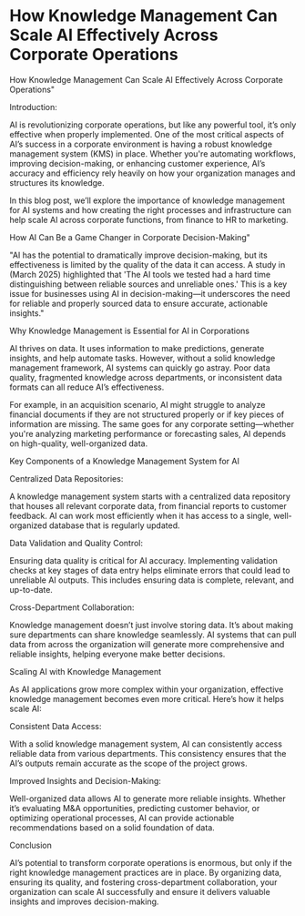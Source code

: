 # How Knowledge Management Can Scale AI Effectively Across Corporate Operations

How Knowledge Management Can Scale AI Effectively Across Corporate Operations"

Introduction:

AI is revolutionizing corporate operations, but like any powerful tool, it’s only effective when properly implemented. One of the most critical aspects of AI’s success in a corporate environment is having a robust knowledge management system (KMS) in place. Whether you're automating workflows, improving decision-making, or enhancing customer experience, AI’s accuracy and efficiency rely heavily on how your organization manages and structures its knowledge.

In this blog post, we’ll explore the importance of knowledge management for AI systems and how creating the right processes and infrastructure can help scale AI across corporate functions, from finance to HR to marketing.

How AI Can Be a Game Changer in Corporate Decision-Making"

"AI has the potential to dramatically improve decision-making, but its effectiveness is limited by the quality of the data it can access. A study in  (March 2025) highlighted that 'The AI tools we tested had a hard time distinguishing between reliable sources and unreliable ones.' This is a key issue for businesses using AI in decision-making—it underscores the need for reliable and properly sourced data to ensure accurate, actionable insights."

Why Knowledge Management is Essential for AI in Corporations

AI thrives on data. It uses information to make predictions, generate insights, and help automate tasks. However, without a solid knowledge management framework, AI systems can quickly go astray. Poor data quality, fragmented knowledge across departments, or inconsistent data formats can all reduce AI’s effectiveness.

For example, in an acquisition scenario, AI might struggle to analyze financial documents if they are not structured properly or if key pieces of information are missing. The same goes for any corporate setting—whether you're analyzing marketing performance or forecasting sales, AI depends on high-quality, well-organized data.

Key Components of a Knowledge Management System for AI

Centralized Data Repositories:

A knowledge management system starts with a centralized data repository that houses all relevant corporate data, from financial reports to customer feedback. AI can work most efficiently when it has access to a single, well-organized database that is regularly updated.

Data Validation and Quality Control:

Ensuring data quality is critical for AI accuracy. Implementing validation checks at key stages of data entry helps eliminate errors that could lead to unreliable AI outputs. This includes ensuring data is complete, relevant, and up-to-date.

Cross-Department Collaboration:

Knowledge management doesn’t just involve storing data. It’s about making sure departments can share knowledge seamlessly. AI systems that can pull data from across the organization will generate more comprehensive and reliable insights, helping everyone make better decisions.

Scaling AI with Knowledge Management

As AI applications grow more complex within your organization, effective knowledge management becomes even more critical. Here’s how it helps scale AI:

Consistent Data Access:

With a solid knowledge management system, AI can consistently access reliable data from various departments. This consistency ensures that the AI’s outputs remain accurate as the scope of the project grows.

Improved Insights and Decision-Making:

Well-organized data allows AI to generate more reliable insights. Whether it’s evaluating M&A opportunities, predicting customer behavior, or optimizing operational processes, AI can provide actionable recommendations based on a solid foundation of data.

Conclusion

AI’s potential to transform corporate operations is enormous, but only if the right knowledge management practices are in place. By organizing data, ensuring its quality, and fostering cross-department collaboration, your organization can scale AI successfully and ensure it delivers valuable insights and improves decision-making.